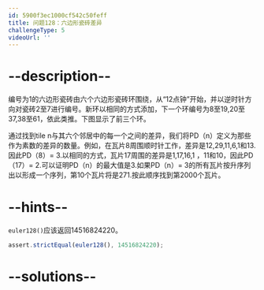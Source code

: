 ```yaml
---
id: 5900f3ec1000cf542c50feff
title: 问题128：六边形瓷砖差异
challengeType: 5
videoUrl: ''
---
```


# --description--

编号为1的六边形瓷砖由六个六边形瓷砖环围绕，从“12点钟”开始，并以逆时针方向对瓷砖2至7进行编号。新环以相同的方式添加，下一个环编号为8至19,20至37,38至61，依此类推。下图显示了前三个环。

通过找到tile n与其六个邻居中的每一个之间的差异，我们将PD（n）定义为那些作为素数的差异的数量。例如，在瓦片8周围顺时针工作，差异是12,29,11,6,1和13.因此PD（8）= 3.以相同的方式，瓦片17周围的差异是1,17,16,1 ，11和10，因此PD（17）= 2.可以证明PD（n）的最大值是3.如果PD（n）= 3的所有瓦片按升序列出以形成一个序列，第10个瓦片将是271.按此顺序找到第2000个瓦片。

# --hints--

`euler128()`应该返回14516824220。

```js
assert.strictEqual(euler128(), 14516824220);
```

# --solutions--

